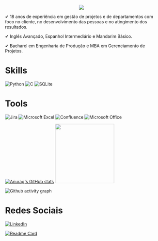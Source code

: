 <p align="center">
  <img src="https://readme-typing-svg.demolab.com/?lines=Olá,+seja+Bem-Vindo!;Me+chamo+Bruno+Almeida!;Hard+Work!;Perseverança+e+Resiliência!&font=Fira%20Code&center=true&width=380&height=50&duration=4000&pause=1000">
</p>

✔	18 anos de experiência em gestão de projetos e de departamentos com foco no cliente, no desenvolvimento das pessoas e no atingimento dos resultados.

✔	Inglês Avançado, Espanhol Intermediário e Mandarim Básico.

✔	Bacharel em Engenharia de Produção e MBA em Gerenciamento de Projetos.

# Skills

![Python](https://img.shields.io/badge/Python-FFD43B?style=for-the-badge&logo=python&logoColor=blue)
![C](https://img.shields.io/badge/C-00599C?style=for-the-badge&logo=c&logoColor=white)
![SQLite](https://img.shields.io/badge/SQLite-07405E?style=for-the-badge&logo=sqlite&logoColor=white)

# Tools

![Jira](https://img.shields.io/badge/jira-%230A0FFF.svg?style=for-the-badge&logo=jira&logoColor=white)
![Microsoft Excel](https://img.shields.io/badge/Microsoft_Excel-217346?style=for-the-badge&logo=microsoft-excel&logoColor=white)
![Confluence](https://img.shields.io/badge/confluence-%23172BF4.svg?style=for-the-badge&logo=confluence&logoColor=white)
![Microsoft Office](https://img.shields.io/badge/Microsoft_Office-D83B01?style=for-the-badge&logo=microsoft-office&logoColor=white)

[![Anurag's GitHub stats](https://github-readme-stats.vercel.app/api?username=bossnefario&count_private=true&show_icons=true&theme=cobalt)](https://github.com/BossNefario) [<img src='https://github-readme-stats.vercel.app/api/top-langs/?username=bossnefario&layout=compact&theme=cobalt' height ='195'>](https://github.com/BossNefario/curso_git)

![Github activity graph](https://github-readme-activity-graph.cyclic.app/graph?username=BossNefario&theme=cobalt)

# Redes Sociais
[![LinkedIn](https://img.shields.io/badge/linkedin-%230077B5.svg?style=for-the-badge&logo=linkedin&logoColor=white)](https://www.linkedin.com/in/brunopzalmeida)

[![Readme Card](https://github-readme-stats.vercel.app/api/pin/?username=bossnefario&repo=curso_git&theme=cobalt)](https://github.com/BossNefario/curso_git)

